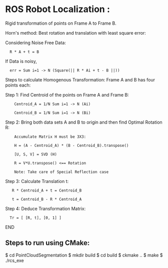 # ROS Robot Localization :

Rigid transformation of points on Frame A to Frame B.

Horn's method: Best rotation and translation with least square error:

Considering Noise Free Data:

      R * A + t = B

If Data is noisy,

      err = Sum i=1 -> N (Square(|| R * Ai + t - B ||))

Steps to calculate Homogenous Transformation:
Frame A and B has four points each:

Step 1: Find Centroid of the points on Frame A and Frame B:

        Centroid_A = 1/N Sum i=1 -> N (Ai)

        Centroid_B = 1/N Sum i=1 -> N (Bi)

Step 2: Bring both data sets A and B to origin and then find Optimal Rotation R:

        Accumulate Matrix H must be 3X3:

        H = (A - Centroid_A) * (B - Centroid_B).transpose()

        [U, S, V] = SVD (H)

        R = V*U.transpose() <== Rotation

        Note: Take care of Special Reflection case

Step 3: Calculate Translation t:

       R * Centroid_A + t = Centroid_B

       t = Centroid_B - R * Centroid_A


Step 4: Deduce Transformation Matrix:

      Tr = [ [R, t], [0, 1] ]

END
        
## Steps to run using CMake:
$ cd PointCloudSegmentation
$ mkdir build
$ cd build
$ ckmake ..
$ make
$ ./rcs_exe
